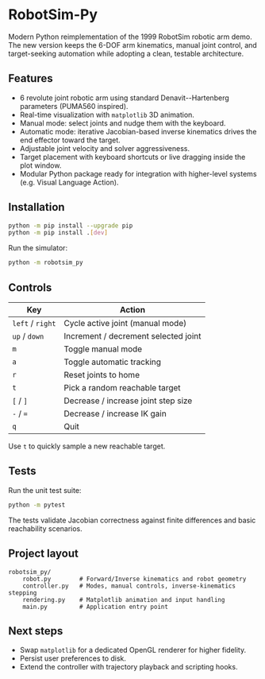 # RobotSim-Py

Modern Python reimplementation of the 1999 RobotSim robotic arm demo. The new version keeps the 6-DOF arm kinematics, manual joint control, and target-seeking automation while adopting a clean, testable architecture.

## Features

- 6 revolute joint robotic arm using standard Denavit--Hartenberg parameters (PUMA560 inspired).
- Real-time visualization with `matplotlib` 3D animation.
- Manual mode: select joints and nudge them with the keyboard.
- Automatic mode: iterative Jacobian-based inverse kinematics drives the end effector toward the target.
- Adjustable joint velocity and solver aggressiveness.
- Target placement with keyboard shortcuts or live dragging inside the plot window.
- Modular Python package ready for integration with higher-level systems (e.g. Visual Language Action).

## Installation

```bash
python -m pip install --upgrade pip
python -m pip install .[dev]
```

Run the simulator:

```bash
python -m robotsim_py
```

## Controls

| Key | Action |
| --- | ------ |
| `left` / `right` | Cycle active joint (manual mode) |
| `up` / `down` | Increment / decrement selected joint |
| `m` | Toggle manual mode |
| `a` | Toggle automatic tracking |
| `r` | Reset joints to home |
| `t` | Pick a random reachable target |
| `[` / `]` | Decrease / increase joint step size |
| `-` / `=` | Decrease / increase IK gain |
| `q` | Quit |

Use `t` to quickly sample a new reachable target.

## Tests

Run the unit test suite:

```bash
python -m pytest
```

The tests validate Jacobian correctness against finite differences and basic reachability scenarios.

## Project layout

```
robotsim_py/
    robot.py        # Forward/Inverse kinematics and robot geometry
    controller.py   # Modes, manual controls, inverse-kinematics stepping
    rendering.py    # Matplotlib animation and input handling
    main.py         # Application entry point
```

## Next steps

- Swap `matplotlib` for a dedicated OpenGL renderer for higher fidelity.
- Persist user preferences to disk.
- Extend the controller with trajectory playback and scripting hooks.
